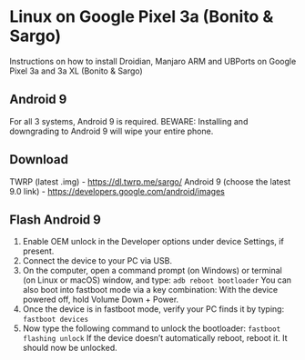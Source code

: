 # Linux on Google Pixel 3a (Bonito &amp; Sargo) 
Instructions on how to install Droidian, Manjaro ARM and UBPorts on Google Pixel 3a and 3a XL (Bonito & Sargo)

## Android 9
For all 3 systems, Android 9 is required. 
BEWARE: Installing and downgrading to Android 9 will wipe your entire phone.

## Download
TWRP (latest .img) - https://dl.twrp.me/sargo/
Android 9 (choose the latest 9.0 link) - https://developers.google.com/android/images

## Flash Android 9
1. Enable OEM unlock in the Developer options under device Settings, if present.
2. Connect the device to your PC via USB.
3. On the computer, open a command prompt (on Windows) or terminal (on Linux or macOS) window, and type:
```adb reboot bootloader```
  You can also boot into fastboot mode via a key combination:
  With the device powered off, hold Volume Down + Power.
4. Once the device is in fastboot mode, verify your PC finds it by typing:
```fastboot devices```
5. Now type the following command to unlock the bootloader:
```fastboot flashing unlock```
  If the device doesn’t automatically reboot, reboot it. It should now be unlocked.
